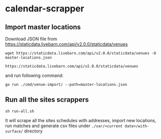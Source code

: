 # calendar-scrapper

## Import master locations
Download JSON file from https://staticdata.livebarn.com/api/v2.0.0/staticdata/venues
```
wget https://staticdata.livebarn.com/api/v2.0.0/staticdata/venues -O master-locations.json

https://staticdata.livebarn.com/api/v2.0.0/staticdata/venues
```

and run following command:

```
go run ./cmd/venue-import/ --path=master-locations.json
```


## Run all the sites scrappers
```
sh run-all.sh
```
It will scrape all the sites schedules with addresses, import new locations, run matches and generate csv files under ```./var/<current date>/with-surface/``` directory
